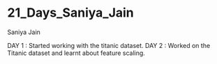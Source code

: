 # 21_Days_Saniya_Jain

Saniya Jain 

DAY 1 : Started working with the titanic dataset.
DAY 2 : Worked on the Titanic dataset and learnt about feature scaling. 
